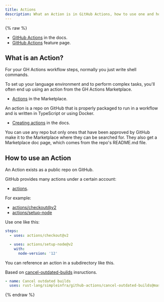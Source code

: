 ```yaml
---
title: Actions
description: What an Action is in GitHub Actions, how to use one and how to make your own
---
```



{% raw %}

- [GitHub Actions](https://docs.github.com/en/actions) in the docs.
- [GitHub Actions](https://github.com/features/actions) feature page.


## What is an Action?

For your GH Actions workflow steps, normally you just write shell commands.

To set up your language environment and to perform complex tasks, you'll often end up using an action from the GH Actions Marketplace.

- [Actions](https://github.com/marketplace?type=actions) in the Marketplace.

An action is a repo on GitHub that is properly packaged to run in a workflow and is written in TypeScript or using Docker.

- [Creating actions](https://docs.github.com/en/actions/creating-actions) in the docs.

You can use any repo but only ones that have been approved by GitHub make it to the Marketplace where they can be searched for. They also get a Marketplace doc page, which comes from the repo's README.md file.


## How to use an Action

An Action exists as a public repo on GitHub.

GitHub provides many actions under a certain account:

- [actions](https://github.com/actions).

For example:

- [actions/checkout@v2](https://github.com/actions/checkout)
- [actions/setup-node](https://github.com/actions/setup-node)

Use one like this:

```yaml
steps:
  - uses: actions/checkout@v2

  - uses: actions/setup-node@v2
    with:
      node-version: '12'
```

You can reference an action in a subdirectory like this.

Based on [cancel-outdated-builds](https://github.com/rust-lang/simpleinfra/tree/master/github-actions/cancel-outdated-builds) insructions.

```yaml
- name: Cancel outdated builds
  uses: rust-lang/simpleinfra/github-actions/cancel-outdated-builds@master
```

{% endraw %}
